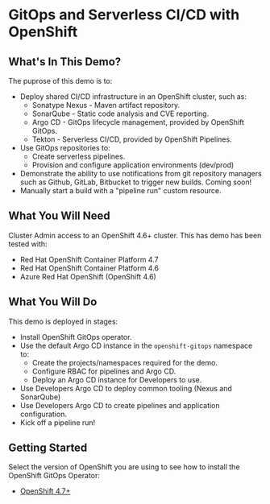 # GitOps and Serverless CI/CD with OpenShift

## What's In This Demo?

The puprose of this demo is to:

* Deploy shared CI/CD infrastructure in an OpenShift cluster, such as:
    * Sonatype Nexus - Maven artifact repository.
    * SonarQube - Static code analysis and CVE reporting.
    * Argo CD - GitOps lifecycle management, provided by OpenShift GitOps.
    * Tekton - Serverless CI/CD, provided by OpenShift Pipelines.
* Use GitOps repositories to:
    * Create serverless pipelines.
    * Provision and configure application environments (dev/prod)
* Demonstrate the ability to use notifications from git repository managers such as Github, GitLab, Bitbucket to trigger new builds. Coming soon!
* Manually start a build with a "pipeline run" custom resource.

## What You Will Need

Cluster Admin access to an OpenShift 4.6+ cluster. This has demo has been tested with:

* Red Hat OpenShift Container Platform 4.7
* Red Hat OpenShift Container Platform 4.6
* Azure Red Hat OpenShift (OpenShift 4.6)

## What You Will Do

This demo is deployed in stages:
* Install OpenShift GitOps operator.
* Use the default Argo CD instance in the `openshift-gitops` namespace to:
    * Create the projects/namespaces required for the demo.
    * Configure RBAC for pipelines and Argo CD.
    * Deploy an Argo CD instance for Developers to use.
* Use Developers Argo CD to deploy common tooling (Nexus and SonarQube)
* Use Developers Argo CD to create pipelines and application configuration.
* Kick off a pipeline run!

## Getting Started

Select the version of OpenShift you are using to see how to install the OpenShift GitOps Operator:

* [OpenShift 4.7+](docs/01-install-gitops-operator-47.md)

